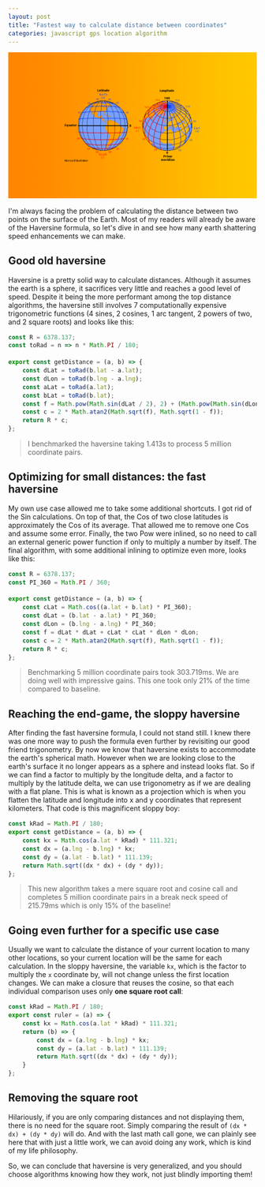 ```yaml
---
layout: post
title: "Fastest way to calculate distance between coordinates"
categories: javascript gps location algorithm
---
```


<img src="/assets/haversine.png" alt="Latitude & Longitude Diagram" class="banner"/>

I'm always facing the problem of calculating the distance between two points on the surface of the Earth. Most of my readers will already be aware of the Haversine formula, so let's dive in and see how many earth shattering speed enhancements we can make.

<!--more-->

## Good old haversine 

Haversine is a pretty solid way to calculate distances. Although it assumes the earth is a sphere, it sacrifices very little and reaches a good level of speed. Despite it being the more performant among the top distance algorithms, the haversine still involves 7 computationally expensive trigonometric functions (4 sines, 2 cosines, 1 arc tangent, 2 powers of two, and 2 square roots) and looks like this:

``` javascript
const R = 6378.137;
const toRad = n => n * Math.PI / 180;

export const getDistance = (a, b) => {
    const dLat = toRad(b.lat - a.lat);
    const dLon = toRad(b.lng - a.lng);
    const aLat = toRad(a.lat);
    const bLat = toRad(b.lat);
    const f = Math.pow(Math.sin(dLat / 2), 2) + (Math.pow(Math.sin(dLon / 2), 2) * Math.cos(aLat) * Math.cos(bLat));
    const c = 2 * Math.atan2(Math.sqrt(f), Math.sqrt(1 - f));
    return R * c;
};
```

> I benchmarked the haversine taking 1.413s to process 5 million coordinate pairs.

## Optimizing for small distances: the fast haversine

My own use case allowed me to take some additional shortcuts. I got rid of the Sin calculations. On top of that, the Cos of two close latitudes is approximately the Cos of its average. That allowed me to remove one Cos and assume some error. Finally, the two Pow were inlined, so no need to call an external generic power function if only to multiply a number by itself. The final algorithm, with some additional inlining to optimize even more, looks like this:

``` javascript
const R = 6378.137;
const PI_360 = Math.PI / 360;

export const getDistance = (a, b) => {
    const cLat = Math.cos((a.lat + b.lat) * PI_360);
    const dLat = (b.lat - a.lat) * PI_360;
    const dLon = (b.lng - a.lng) * PI_360;
    const f = dLat * dLat + cLat * cLat * dLon * dLon;
    const c = 2 * Math.atan2(Math.sqrt(f), Math.sqrt(1 - f));   
    return R * c;
};
```

> Benchmarking 5 million coordinate pairs took 303.719ms. We are doing well with impressive gains. This one took only 21% of the time compared to baseline.

## Reaching the end-game, the sloppy haversine

After finding the fast haversine formula, I could not stand still. I knew there was one more way to push the formula even further by revisiting our good friend trigonometry. By now we know that haversine exists to accommodate the earth's spherical math. However when we are looking close to the earth's surface it no longer appears as a sphere and instead looks flat. So if we can find a factor to multiply by the longitude delta, and a factor to multiply by the latitude delta, we can use trigonometry as if we are dealing with a flat plane. This is what is known as a projection which is when you flatten the latitude and longitude into x and y coordinates that represent kilometers. That code is this magnificent sloppy boy:

``` javascript
const kRad = Math.PI / 180;
export const getDistance = (a, b) => {
    const kx = Math.cos(a.lat * kRad) * 111.321;
    const dx = (a.lng - b.lng) * kx;
    const dy = (a.lat - b.lat) * 111.139;
    return Math.sqrt((dx * dx) + (dy * dy));
};
```

> This new algorithm takes a mere square root and cosine call and completes 5 million coordinate pairs in a break neck speed of 215.79ms which is only 15% of the baseline!

## Going even further for a specific use case 

Usually we want to calculate the distance of your current location to many other locations, so your current location will be the same for each calculation. In the sloppy haversine, the variable `kx`, which is the factor to multiply the `x` coordinate by, will not change unless the first location changes. We can make a closure that reuses the cosine, so that each individual comparison uses only **one square root call**:

``` javascript
const kRad = Math.PI / 180;
export const ruler = (a) => {
    const kx = Math.cos(a.lat * kRad) * 111.321;
    return (b) => {
        const dx = (a.lng - b.lng) * kx;
        const dy = (a.lat - b.lat) * 111.139;
        return Math.sqrt((dx * dx) + (dy * dy));
    } 
};
```

## Removing the square root

Hilariously, if you are only comparing distances and not displaying them, there is no need for the square root. Simply comparing the result of `(dx * dx) + (dy * dy)` will do. And with the last math call gone, we can plainly see here that with just a little work, we can avoid doing any work, which is kind of my life philosophy. 

So, we can conclude that haversine is very generalized, and you should choose algorithms knowing how they work, not just blindly importing them!